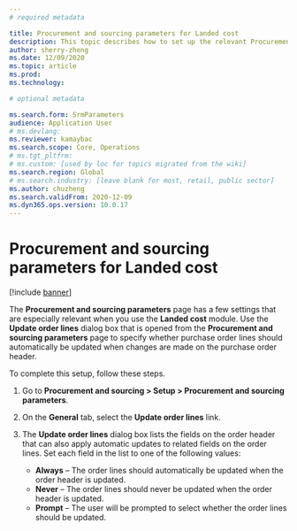 ```yaml
---
# required metadata

title: Procurement and sourcing parameters for Landed cost
description: This topic describes how to set up the relevant Procurement and sourcing parameters when you use the Landed cost module.
author: sherry-zheng
ms.date: 12/09/2020
ms.topic: article
ms.prod: 
ms.technology: 

# optional metadata

ms.search.form: SrmParameters
audience: Application User
# ms.devlang: 
ms.reviewer: kamaybac
ms.search.scope: Core, Operations
# ms.tgt_pltfrm: 
# ms.custom: [used by loc for topics migrated from the wiki]
ms.search.region: Global
# ms.search.industry: [leave blank for most, retail, public sector]
ms.author: chuzheng
ms.search.validFrom: 2020-12-09
ms.dyn365.ops.version: 10.0.17
---
```


# Procurement and sourcing parameters for Landed cost

[!include [banner](../../includes/banner.md)]

The **Procurement and sourcing parameters** page has a few settings that are especially relevant when you use the **Landed cost** module. Use the **Update order lines** dialog box that is opened from the **Procurement and sourcing parameters** page to specify whether purchase order lines should automatically be updated when changes are made on the purchase order header.

To complete this setup, follow these steps.

1. Go to **Procurement and sourcing \> Setup \> Procurement and sourcing parameters**.
1. On the **General** tab, select the **Update order lines** link.
1. The **Update order lines** dialog box lists the fields on the order header that can also apply automatic updates to related fields on the order lines. Set each field in the list to one of the following values:

    - **Always** – The order lines should automatically be updated when the order header is updated.
    - **Never** – The order lines should never be updated when the order header is updated.
    - **Prompt** – The user will be prompted to select whether the order lines should be updated.

